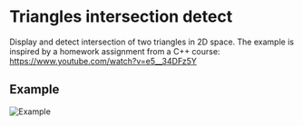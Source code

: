 # Triangles intersection detect

Display and detect intersection of two triangles in 2D space. The example is inspired by a homework assignment from a C++ course: https://www.youtube.com/watch?v=e5__34DFz5Y

## Example

![Example](https://i.ibb.co/tTvyMkqL/2025-07-16-183208.png)
